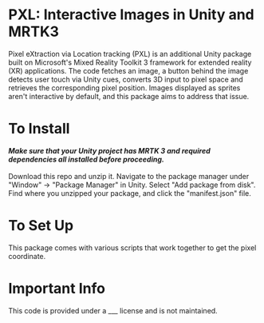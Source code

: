 # PXL: Interactive Images in Unity and MRTK3


Pixel eXtraction via Location tracking (PXL) is an additional Unity package built on Microsoft's Mixed Reality Toolkit 3 framework for extended reality (XR) applications.
The code fetches an image, a button behind the image detects user touch via Unity cues, converts 3D input to pixel space and retrieves the corresponding pixel position. Images displayed as sprites aren't interactive by default, and this package aims to address that issue. 

# To Install
<b><i> Make sure that your Unity project has MRTK 3 and required dependencies all installed before proceeding. </i></b> <br><br>
Download this repo and unzip it. Navigate to the package manager under "Window" -> "Package Manager" in Unity. Select "Add package from disk". Find where you unzipped your package, and click the "manifest.json" file. 

# To Set Up
This package comes with various scripts that work together to get the pixel coordinate.

# Important Info
This code is provided under a ___ license and is not maintained. 
